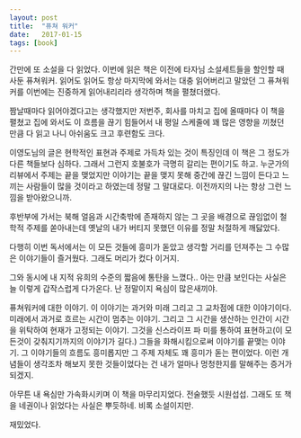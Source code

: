 ```yaml
---
layout: post
title:  "퓨쳐 워커"
date:   2017-01-15
tags: [book]
---
```


간만에 또 소설을 다 읽었다. 이번에 읽은 책은 이전에 타자님 소설세트들을 할인할 때 사둔 퓨쳐워커. 읽어도 읽어도 항상 마지막에 와서는 대충 읽어버리고 말았던 그 퓨쳐워커를 이번에는 진중하게 읽어내리리라 생각하며 책을 펼쳤더랬다. 

  짬날때마다 읽어야겠다고는 생각했지만 저번주, 회사를 마치고 집에 올때마다 이 책을 펼쳤고 집에 와서도 이 흐름을 끊기 힘들어서 내 평일 스케줄에 꽤 많은 영향을 끼쳤던 만큼 다 읽고 나니 아쉬움도 크고 후련함도 크다. 

  이영도님의 글은 현학적인 표현과 주제로 가득차 있는 것이 특징인데 이 책은 그 정도가 다른 책들보다 심하다. 그래서 그런지 호불호가 극명히 갈리는 편이기도 하고. 누군가의 리뷰에서 주제는 끝을 맺었지만 이야기는 끝을 맺지 못해 중간에 끊긴 느낌이 든다고 느끼는 사람들이 많을 것이라고 하였는데 정말 그 말대로다. 이전까지의 나는 항상 그런 느낌을 받아왔으니까. 

  후반부에 가서는 북해 얼음과 시간축밖에 존재하지 않는 그 곳을 배경으로 끊임없이 철학적 주제를 쏟아내는데 옛날의 내가 버티지 못했던 이유를 정말 처절하게 깨닳았다. 

  다행히 이번 독서에서는 이 모든 것들에 흥미가 돋았고 생각할 거리를 던져주는 그 수많은 이야기들이 즐거웠다. 그래도 머리가 컸다 이거지. 

  그와 동시에 내 지적 유희의 수준의 짧음에 통탄을 느꼈다.. 
아는 만큼 보인다는 사실은 늘 이렇게 갑작스럽게 다가온다. 난 정말이지 욕심이 많은새끼야. 

  퓨쳐워커에 대한 이야기. 이 이야기는 과거와 미래 그리고 그 교차점에 대한 이야기이다. 미래에서 과거로 흐르는 시간이 멈추는 이야기. 그리고 그 시간을 생산하는 인간이 시간을 위탁하여 현재가 고정되는 이야기. 그것을 신스라이프 파 미를 통하여 표현하고(이 모든것이 갖춰지기까지의 이야기가 길다.) 그들을 화해시킴으로써 이야기를 끝맺는 이야기. 그 이야기들의 흐름도 흥미롭지만 그 주제 자체도 꽤 흥미가 돋는 편이었다. 이런 개념들이 생각조차 해보지 못한 것들이었다는 건 내가 얼마나 멍청한지를 말해주는 증거가 되겠지. 

  아무튼 내 욕심만 가속화시키며 이 책을 마무리지었다. 전술했듯 시원섭섭. 그래도 또 책을 네권이나 읽었다는 사실은 뿌듯하네. 비록 소설이지만. 

  재밌었다.